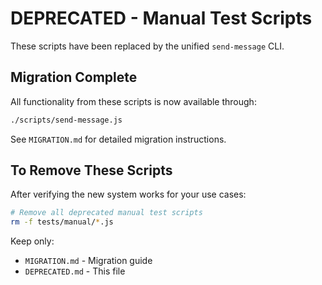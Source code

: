 # DEPRECATED - Manual Test Scripts

These scripts have been replaced by the unified `send-message` CLI.

## Migration Complete

All functionality from these scripts is now available through:
```bash
./scripts/send-message.js
```

See `MIGRATION.md` for detailed migration instructions.

## To Remove These Scripts

After verifying the new system works for your use cases:
```bash
# Remove all deprecated manual test scripts
rm -f tests/manual/*.js
```

Keep only:
- `MIGRATION.md` - Migration guide
- `DEPRECATED.md` - This file